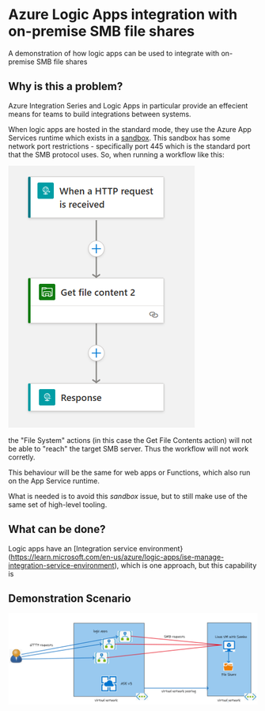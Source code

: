 # Azure Logic Apps integration with on-premise SMB file shares

A demonstration of how logic apps can be used to integrate with on-premise SMB file shares

## Why is this a problem?

Azure Integration Series and Logic Apps in particular provide an effecient means for teams to build integrations between systems.

When logic apps are hosted in the standard mode, they use the Azure App Services runtime which exists in a [sandbox](https://github.com/projectkudu/kudu/wiki/Azure-Web-App-sandbox). This sandbox has some network port restrictions - specifically port 445 which is the standard port that the SMB protocol uses. So, when running  a workflow like this:

![alt text](images/smb-get-file-content.png "logic app")

the "File System" actions (in this case the Get File Contents action) will not be able to "reach" the target SMB server. Thus the workflow will not work corretly.

This behaviour will be the same for web apps or Functions, which also run on the App Service runtime.

What is needed is to avoid this *sandbox* issue, but to still make use of the same set of high-level tooling.

## What can be done?

Logic apps have an [Integration service environment}(https://learn.microsoft.com/en-us/azure/logic-apps/ise-manage-integration-service-environment), which is one approach, but this capability is 

## Demonstration Scenario

![alt text](images/demo-scenario.png "Demo Scenario")
